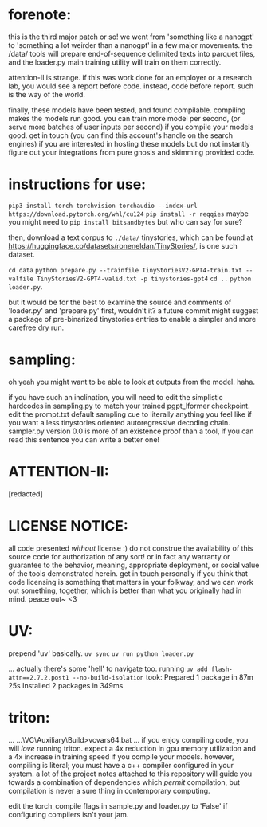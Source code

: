 # forenote:
this is the third major patch or so!
we went from 'something like a nanogpt' to 'something a lot weirder than a nanogpt' in a few major movements.
the /data/ tools will prepare end-of-sequence delimited texts into parquet files, and the loader.py main training utility will train on them correctly.

attention-II is strange. if this was work done for an employer or a research lab, you would see a report before code.
instead, code before report. such is the way of the world.

finally, these models have been tested, and found compilable. compiling makes the models run good. you can train more model per second, (or serve more batches of user inputs per second) if you compile your models good. get in touch (you can find this account's handle on the search engines) if you are interested in hosting these models but do not instantly figure out your integrations from pure gnosis and skimming provided code.

# instructions for use:
`pip3 install torch torchvision torchaudio --index-url https://download.pytorch.org/whl/cu124`
`pip install -r reqqies`
maybe you might need to
`pip install bitsandbytes`
but who can say for sure?

then, download a text corpus to `./data/`
tinystories, which can be found at https://huggingface.co/datasets/roneneldan/TinyStories/, is one such dataset.

`cd data`
`python prepare.py --trainfile TinyStoriesV2-GPT4-train.txt --valfile TinyStoriesV2-GPT4-valid.txt -p tinystories-gpt4`
`cd ..`
`python loader.py`.

but it would be for the best to examine the source and comments of 'loader.py' and 'prepare.py' first, wouldn't it?
a future commit might suggest a package of pre-binarized tinystories entries to enable a simpler and more carefree dry run.

# sampling:
oh yeah you might want to be able to look at outputs from the model. haha.

if you have such an inclination, you will need to edit the simplistic hardcodes in sampling.py to match your trained pgpt_lformer checkpoint.
edit the prompt.txt default sampling cue to literally anything you feel like if you want a less tinystories oriented autoregressive decoding chain.
sampler.py version 0.0 is more of an existence proof than a tool, if you can read this sentence you can write a better one!

# ATTENTION-II:
[redacted]

# LICENSE NOTICE: 
all code presented *without* license :)
do not construe the availability of this source code for authorization of any sort!
or in fact any warranty or guarantee to the behavior, meaning, appropriate deployment, or social value of the tools demonstrated herein.
get in touch personally if you think that code licensing is something that matters in your folkway, and we can work out something, together, which is better than what you originally had in mind. peace out~ <3

# UV:
prepend 'uv' basically.
`uv sync`
`uv run python loader.py`

...
actually there's some 'hell' to navigate too.
running
`uv add flash-attn==2.7.2.post1 --no-build-isolation`
took:
Prepared 1 package in 87m 25s
Installed 2 packages in 349ms.

# triton: 
...
...\VC\Auxiliary\Build>vcvars64.bat
...
if you enjoy compiling code, you will *love* running triton. expect a 4x reduction in gpu memory utilization and a 4x increase in training speed if you compile your models. however, compiling is literal; you must have a c++ compiler configured in your system. a lot of the project notes attached to this repository will guide you towards a combination of dependencies which *permit* compilation, but compilation is never a sure thing in contemporary computing.

edit the torch_compile flags in sample.py and loader.py to 'False' if configuring compilers isn't your jam.